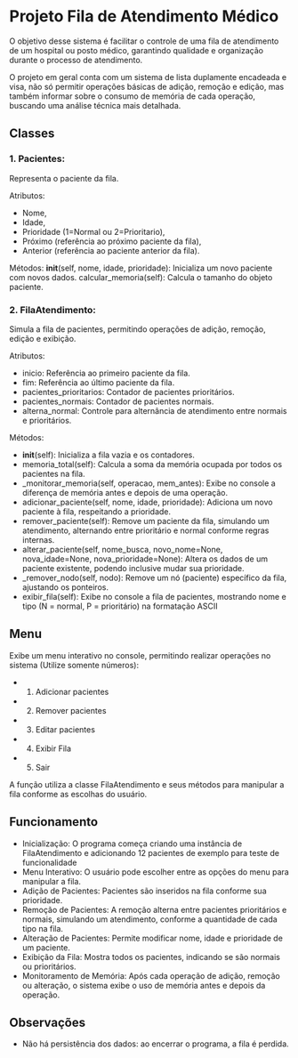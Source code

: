 # Projeto Fila de Atendimento Médico

O objetivo desse sistema é facilitar o controle de uma fila de atendimento de um hospital ou posto médico, garantindo qualidade e organização durante o processo de atendimento. 

O projeto em geral conta com um sistema de lista duplamente encadeada e visa, não só permitir operações básicas de adição, remoção e edição, mas também informar sobre o consumo de memória de cada operação, buscando uma análise técnica mais detalhada.

## Classes

### 1. Pacientes:

Representa o paciente da fila.

Atributos: 
- Nome, 
- Idade, 
- Prioridade (1=Normal ou 2=Prioritario), 
- Próximo (referência ao próximo paciente da fila), 
- Anterior (referência ao paciente anterior da fila).

Métodos:
__init__(self, nome, idade, prioridade): Inicializa um novo paciente com novos dados.
calcular_memoria(self): Calcula o tamanho do objeto paciente. 

### 2. FilaAtendimento:

Simula a fila de pacientes, permitindo operações de adição, remoção, edição e exibição.

Atributos:
- inicio: Referência ao primeiro paciente da fila.
- fim: Referência ao último paciente  da fila.
- pacientes_prioritarios: Contador de pacientes prioritários.
- pacientes_normais: Contador de pacientes normais.
- alterna_normal: Controle para alternância de atendimento entre normais e prioritários.

Métodos:
- __init__(self): Inicializa a fila vazia e os contadores.
- memoria_total(self): Calcula a soma da memória ocupada por todos os pacientes na fila.
- _monitorar_memoria(self, operacao, mem_antes): Exibe no console a diferença de memória antes e depois de uma operação.
- adicionar_paciente(self, nome, idade, prioridade): Adiciona um novo paciente à fila, respeitando a prioridade.
- remover_paciente(self): Remove um paciente da fila, simulando um atendimento, alternando entre prioritário e normal conforme regras internas.
- alterar_paciente(self, nome_busca, novo_nome=None, nova_idade=None, nova_prioridade=None): Altera os dados de um paciente existente, podendo inclusive mudar sua prioridade.
- _remover_nodo(self, nodo): Remove um nó (paciente) específico da fila, ajustando os ponteiros.
- exibir_fila(self): Exibe no console a fila de pacientes, mostrando nome e tipo (N = normal, P = prioritário) na formatação ASCII

## Menu

Exibe um menu interativo no console, permitindo realizar operações no sistema (Utilize somente números):
- 1. Adicionar pacientes
- 2. Remover pacientes
- 3. Editar pacientes
- 4. Exibir Fila
- 5. Sair

A função utiliza a classe FilaAtendimento e seus métodos para manipular a fila conforme as escolhas do usuário.

## Funcionamento
- Inicialização: O programa começa criando uma instância de FilaAtendimento e adicionando 12 pacientes de exemplo para teste de funcionalidade
- Menu Interativo: O usuário pode escolher entre as opções do menu para manipular a fila.
- Adição de Pacientes: Pacientes são inseridos na fila conforme sua prioridade.
- Remoção de Pacientes: A remoção alterna entre pacientes prioritários e normais, simulando um atendimento, conforme a quantidade de cada tipo na fila.
- Alteração de Pacientes: Permite modificar nome, idade e prioridade de um paciente.
- Exibição da Fila: Mostra todos os pacientes, indicando se são normais ou prioritários.
- Monitoramento de Memória: Após cada operação de adição, remoção ou alteração, o sistema exibe o uso de memória antes e depois da operação.

## Observações
- Não há persistência dos dados: ao encerrar o programa, a fila é perdida.
